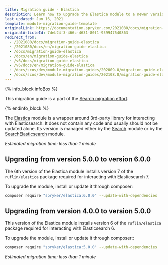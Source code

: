 ```yaml
---
title: Migration guide - Elastica
description: Learn how to upgrade the Elastica module to a newer version
last_updated: Jun 16, 2021
template: module-migration-guide-template
originalLink: https://documentation.spryker.com/2021080/docs/migration-guide-elastica
originalArticleId: 7deb24f3-466c-4631-80f1-959947540863
redirect_from:
  - /2021080/docs/migration-guide-elastica
  - /2021080/docs/en/migration-guide-elastica
  - /docs/migration-guide-elastica
  - /docs/en/migration-guide-elastica
  - /v6/docs/migration-guide-elastica
  - /v6/docs/en/migration-guide-elastica
  - /docs/scos/dev/module-migration-guides/202009.0/migration-guide-elastica.html
  - /docs/scos/dev/module-migration-guides/202108.0/migration-guide-elastica.html
---
```


{% info_block infoBox %}

This migration guide is a part of the [Search migration effort](/docs/scos/dev/migration-concepts/search-migration-concept/search-migration-concept.html).

{% endinfo_block %}

The [Elastica](https://github.com/spryker/elastica) module is a wrapper around 3rd-party library for interacting with Elasticsearch. It does not contain any code and usually should not be updated alone. Its version is managed either by the [Search](https://github.com/spryker/search) module or by the [SearchElasticsearch](https://github.com/spryker/search-elasticsearch) module.

*Estimated migration time: less than 1 minute*

## Upgrading from version 5.0.0 to version 6.0.0

The 6th version of the Elastica module installs version 7 of the `ruflin/elastica` package required for interacting with Elasticsearch 7.

To upgrade the module, install or update it through composer:

```bash
composer require "spryker/elastica:6.0.0" --update-with-dependencies
```

## Upgrading from version 4.0.0 to version 5.0.0

This version of the Elastica module installs version 6 of the `ruflin/elastica` package required for interacting with Elasticsearch 6.

To upgrade the module, install or update it through composer::

```bash
composer require "spryker/elastica:5.0.0" --update-with-dependencies
```

*Estimated migration time: less than 1 minute*

